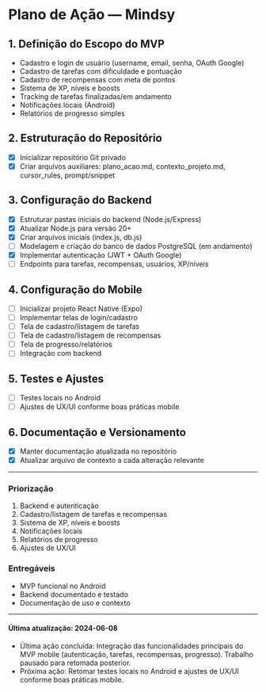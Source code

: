 # Plano de Ação — Mindsy

## 1. Definição do Escopo do MVP
- Cadastro e login de usuário (username, email, senha, OAuth Google)
- Cadastro de tarefas com dificuldade e pontuação
- Cadastro de recompensas com meta de pontos
- Sistema de XP, níveis e boosts
- Tracking de tarefas finalizadas/em andamento
- Notificações locais (Android)
- Relatórios de progresso simples

## 2. Estruturação do Repositório
- [x] Inicializar repositório Git privado
- [x] Criar arquivos auxiliares: plano_acao.md, contexto_projeto.md, cursor_rules, prompt/snippet

## 3. Configuração do Backend
- [x] Estruturar pastas iniciais do backend (Node.js/Express)
- [x] Atualizar Node.js para versão 20+
- [x] Criar arquivos iniciais (index.js, db.js)
- [ ] Modelagem e criação do banco de dados PostgreSQL (em andamento)
- [x] Implementar autenticação (JWT + OAuth Google)
- [ ] Endpoints para tarefas, recompensas, usuários, XP/níveis

## 4. Configuração do Mobile
- [ ] Inicializar projeto React Native (Expo)
- [ ] Implementar telas de login/cadastro
- [ ] Tela de cadastro/listagem de tarefas
- [ ] Tela de cadastro/listagem de recompensas
- [ ] Tela de progresso/relatórios
- [ ] Integração com backend

## 5. Testes e Ajustes
- [ ] Testes locais no Android
- [ ] Ajustes de UX/UI conforme boas práticas mobile

## 6. Documentação e Versionamento
- [x] Manter documentação atualizada no repositório
- [x] Atualizar arquivo de contexto a cada alteração relevante

---

### Priorização
1. Backend e autenticação
2. Cadastro/listagem de tarefas e recompensas
3. Sistema de XP, níveis e boosts
4. Notificações locais
5. Relatórios de progresso
6. Ajustes de UX/UI

### Entregáveis
- MVP funcional no Android
- Backend documentado e testado
- Documentação de uso e contexto

---

#### Última atualização: 2024-06-08
- Última ação concluída: Integração das funcionalidades principais do MVP mobile (autenticação, tarefas, recompensas, progresso). Trabalho pausado para retomada posterior.
- Próxima ação: Retomar testes locais no Android e ajustes de UX/UI conforme boas práticas mobile. 
